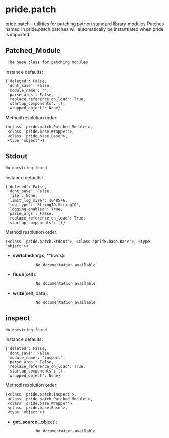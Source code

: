 pride.patch
==============

 pride.patch - utilities for patching python standard library modules
    Patches named in pride.patch.patches will automatically be instantiated
    when pride is imported. 

Patched_Module
--------------

	 The base class for patching modules 


Instance defaults: 

	{'deleted': False,
	 'dont_save': False,
	 'module_name': '',
	 'parse_args': False,
	 'replace_reference_on_load': True,
	 'startup_components': (),
	 'wrapped_object': None}

Method resolution order: 

	(<class 'pride.patch.Patched_Module'>,
	 <class 'pride.base.Wrapper'>,
	 <class 'pride.base.Base'>,
	 <type 'object'>)

Stdout
--------------

	No docstring found


Instance defaults: 

	{'deleted': False,
	 'dont_save': False,
	 'file': None,
	 'limit_log_size': 1048576,
	 'log_type': 'StringIO.StringIO',
	 'logging_enabled': True,
	 'parse_args': False,
	 'replace_reference_on_load': True,
	 'startup_components': ()}

Method resolution order: 

	(<class 'pride.patch.Stdout'>, <class 'pride.base.Base'>, <type 'object'>)

- **switched**(args, **kwds):

				No documentation available


- **flush**(self):

				No documentation available


- **write**(self, data):

				No documentation available


inspect
--------------

	No docstring found


Instance defaults: 

	{'deleted': False,
	 'dont_save': False,
	 'module_name': 'inspect',
	 'parse_args': False,
	 'replace_reference_on_load': True,
	 'startup_components': (),
	 'wrapped_object': None}

Method resolution order: 

	(<class 'pride.patch.inspect'>,
	 <class 'pride.patch.Patched_Module'>,
	 <class 'pride.base.Wrapper'>,
	 <class 'pride.base.Base'>,
	 <type 'object'>)

- **get_source**(_object):

				No documentation available
